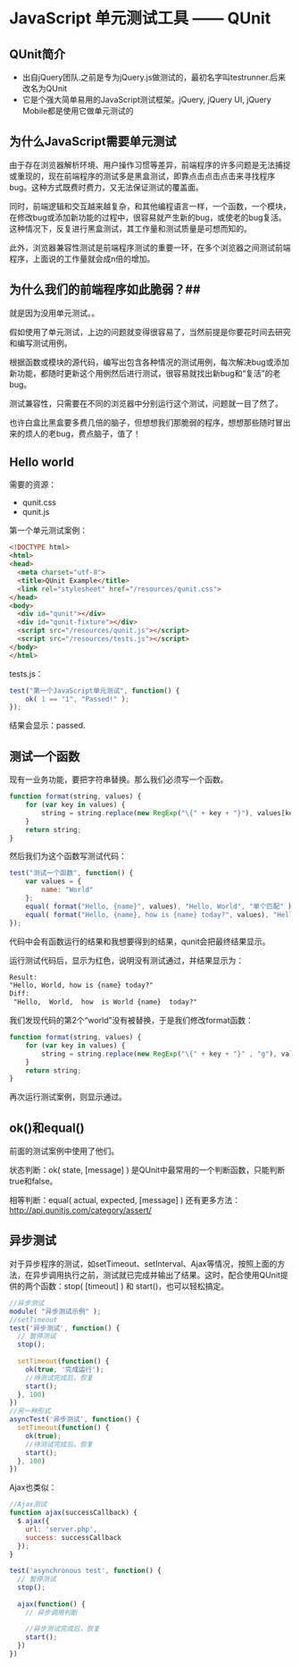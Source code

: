 # JavaScript 单元测试工具 —— QUnit #
## QUnit简介 ##
- 出自jQuery团队.之前是专为jQuery.js做测试的，最初名字叫testrunner.后来改名为QUnit
- 它是个强大简单易用的JavaScript测试框架。jQuery, jQuery UI, jQuery Mobile都是使用它做单元测试的


## 为什么JavaScript需要单元测试 ##
由于存在浏览器解析环境、用户操作习惯等差异，前端程序的许多问题是无法捕捉或重现的，现在前端程序的测试多是黑盒测试，即靠点击点击点击来寻找程序bug。这种方式既费时费力，又无法保证测试的覆盖面。

同时，前端逻辑和交互越来越复杂，和其他编程语言一样，一个函数，一个模块，在修改bug或添加新功能的过程中，很容易就产生新的bug，或使老的bug复活。这种情况下，反复进行黑盒测试，其工作量和测试质量是可想而知的。

此外，浏览器兼容性测试是前端程序测试的重要一环，在多个浏览器之间测试前端程序，上面说的工作量就会成n倍的增加。

## 为什么我们的前端程序如此脆弱？##
就是因为没用单元测试。。

假如使用了单元测试，上边的问题就变得很容易了，当然前提是你要花时间去研究和编写测试用例。

根据函数或模块的源代码，编写出包含各种情况的测试用例，每次解决bug或添加新功能，都随时更新这个用例然后进行测试，很容易就找出新bug和“复活”的老bug。

测试兼容性，只需要在不同的浏览器中分别运行这个测试，问题就一目了然了。

也许白盒比黑盒要多费几倍的脑子，但想想我们那脆弱的程序，想想那些随时冒出来的烦人的老bug，费点脑子，值了！

## Hello world ##
需要的资源：

- qunit.css
- qunit.js

第一个单元测试案例：
```html
<!DOCTYPE html>
<html>
<head>
  <meta charset="utf-8">
  <title>QUnit Example</title>
  <link rel="stylesheet" href="/resources/qunit.css">
</head>
<body>
  <div id="qunit"></div>
  <div id="qunit-fixture"></div>
  <script src="/resources/qunit.js"></script>
  <script src="/resources/tests.js"></script>
</body>
</html>
```

tests.js：
```javascript
test("第一个JavaScript单元测试", function() {
    ok( 1 == "1", "Passed!" );
});
```

结果会显示：passed.

## 测试一个函数
现有一业务功能，要把字符串替换。那么我们必须写一个函数。
```javascript
function format(string, values) {
    for (var key in values) {
        string = string.replace(new RegExp("\{" + key + "}"), values[key]);
    }
    return string;
}
```
然后我们为这个函数写测试代码：
```javascript
test("测试一个函数", function() {
    var values = {
        name: "World"
    };
    equal( format("Hello, {name}", values), "Hello, World", "单个匹配" );
    equal( format("Hello, {name}, how is {name} today?", values), "Hello, World, how is World today?", "多个匹配" );
});
```
代码中会有函数运行的结果和我想要得到的结果，qunit会把最终结果显示。

运行测试代码后，显示为红色，说明没有测试通过，并结果显示为：
```html
Result:     
"Hello, World, how is {name} today?"
Diff:     
 "Hello,  World,  how  is World {name}  today?" 
```
我们发现代码的第2个“world”没有被替换，于是我们修改format函数：
```javascript
function format(string, values) {
    for (var key in values) {
        string = string.replace(new RegExp("\{" + key + "}" , "g"), values[key]);
    }
    return string;
}
```

再次运行测试案例，则显示通过。

## ok()和equal() ##
前面的测试案例中使用了他们。

状态判断：ok( state, [message] ) 是QUnit中最常用的一个判断函数，只能判断true和false。

相等判断：equal( actual, expected, [message] )
还有更多方法：http://api.qunitjs.com/category/assert/

## 异步测试
对于异步程序的测试，如setTimeout、setInterval、Ajax等情况，按照上面的方法，在异步调用执行之前，测试就已完成并输出了结果。这时，配合使用QUnit提供的两个函数：stop( [timeout] ) 和 start()，也可以轻松搞定。
```javascript
//异步测试
module( "异步测试示例" );
//setTimeout
test('异步测试', function() {
  // 暂停测试
  stop();
 
  setTimeout(function() {
    ok(true, '完成运行');
    //待测试完成后，恢复
    start();
  }, 100)
})
//另一种形式
asyncTest('异步测试', function() {
  setTimeout(function() {
    ok(true);
    //待测试完成后，恢复
    start();
  }, 100)
})
```
Ajax也类似：
```javascript
//Ajax测试
function ajax(successCallback) {
  $.ajax({
    url: 'server.php',
    success: successCallback
  });
}
 
test('asynchronous test', function() {
  // 暂停测试
  stop();
 
  ajax(function() {
    // 异步调用判断
    
    //异步测试完成后，恢复
    start();
  })
})
```

















